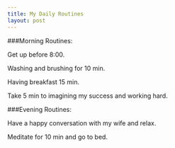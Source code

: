 ```yaml
---
title: My Daily Routines
layout: post
---
```


###Morning Routines:

Get up before 8:00.

Washing and brushing for 10 min.

Having breakfast 15 min.

Take 5 min to imagining my success and working hard.

###Evening Routines:

Have a happy conversation with my wife and relax.

Meditate for 10 min and go to bed.
